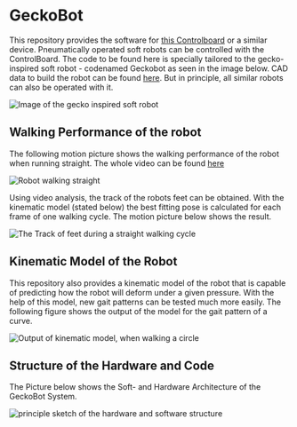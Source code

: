 # GeckoBot
This repository provides the software for <a href="https://github.com/larslevity/ControlBoard">this Controlboard</a> or a similar device. 
Pneumatically operated soft robots can be controlled with the ControlBoard.
The code to be found here is specially tailored to the gecko-inspired soft robot - codenamed Geckobot as seen in the image below.
CAD data to build the robot can be found 
<a href="https://github.com/larslevity/CADGeckoBot">here</a>.
But in principle, all similar robots can also be operated with it.

![Image of the gecko inspired soft robot](https://github.com/larslevity/GeckoBot/blob/master/Pictures/robot_cboard.JPG)

## Walking Performance of the robot
The following motion picture shows the walking performance of the robot when running straight.
The whole video can be found <a href="https://github.com/larslevity/GeckoBot/tree/master/Pictures/SmallBot.avi">here</a>

![Robot walking straight](https://github.com/larslevity/GeckoBot/blob/master/Pictures/smallbot.gif)

Using video analysis, the track of the robots feet can be obtained.
With the kinematic model (stated below) the best fitting pose is calculated for each frame of one walking cycle.
The motion picture below shows the result.

![The Track of feet during a straight walking cycle](https://github.com/larslevity/GeckoBot/blob/master/model/track_of_feet.gif)


## Kinematic Model of the Robot

This repository also provides a kinematic model of the robot that is capable of predicting how the robot will deform under a given pressure.
With the help of this model, new gait patterns can be tested much more easily.
The following figure shows the output of the model for the gait pattern of a curve.


![Output of kinematic model, when walking a circle](https://github.com/larslevity/GeckoBot/blob/master/model/circle.gif)


## Structure of the Hardware and Code

The Picture below shows the Soft- and Hardware Architecture of the GeckoBot System.

![principle sketch of the hardware and software structure](https://github.com/larslevity/GeckoBot/blob/master/Pictures/gesamtsystem_HUI.png)


